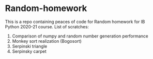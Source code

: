 # Random-homework

This is a repo containing peaces of code for Random homework for IB Python 2020-21 course.
List of scratches:
1. Comparison of numpy and random number generation performance
2. Monkey sort realization (Bogosort)
3. Serpinski triangle 
4. Serpinsky carpet
